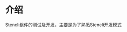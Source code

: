 <!--
 * @Date: 2021-01-04 09:10:49
 * @LastEditors: dongfb
 * @LastEditTime: 2021-01-25 09:22:47
-->
# 介绍

Stencli组件的测试及开发，主要是为了熟悉Stencli开发模式

